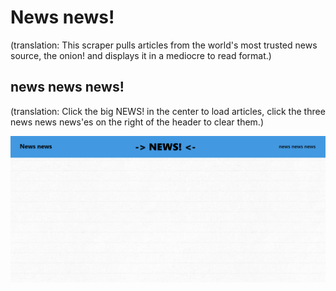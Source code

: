 # News news! 
(translation: This scraper pulls articles from the world's most trusted news source, the onion! and displays it in a mediocre to read format.)
## news news news!
(translation: Click the big NEWS! in the center to load articles, click the three news news news'es on the right of the header to clear them.)

![main page](public/readme1.png)
